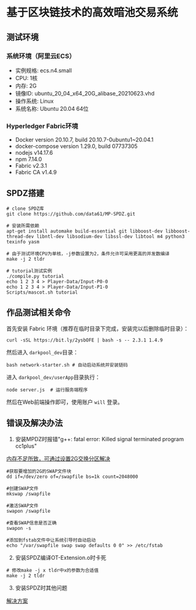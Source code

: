 # 基于区块链技术的高效暗池交易系统

## 测试环境

### 系统环境（阿里云ECS）

+ 实例规格: ecs.n4.small
+ CPU: 1核
+ 内存: 2G
+ 镜像ID: ubuntu_20_04_x64_20G_alibase_20210623.vhd
+ 操作系统: Linux
+ 系统名称: Ubuntu 20.04 64位

### Hyperledger Fabric环境

+ Docker version 20.10.7, build 20.10.7-0ubuntu1~20.04.1
+ docker-compose version 1.29.0, build 07737305
+ nodejs v14.17.6
+ npm 7.14.0
+ Fabric v2.3.1
+ Fabric CA v1.4.9

## SPDZ搭建

```shell
# clone SPDZ库
git clone https://github.com/data61/MP-SPDZ.git

# 安装所需依赖
apt-get install automake build-essential git libboost-dev libboost-thread-dev libntl-dev libsodium-dev libssl-dev libtool m4 python3 texinfo yasm

# 由于测试环境CPU为单核，-j参数设置为2，条件允许可采用更高的并发数编译
make -j 2 tldr 

# tutorial测试实例
./compile.py tutorial
echo 1 2 3 4 > Player-Data/Input-P0-0
echo 1 2 3 4 > Player-Data/Input-P1-0
Scripts/mascot.sh tutorial
```

## 作品测试相关命令

首先安装 Fabric 环境（推荐在临时目录下完成，安装完以后删除临时目录）：

```shell
curl -sSL https://bit.ly/2ysbOFE | bash -s -- 2.3.1 1.4.9
```

然后进入 `darkpool_dev`目录：

```shelld
bash network-starter.sh # 自动启动系统并安装链码
```

进入 `darkpool_dev/userApp`目录执行：

```shell
node server.js  # 运行服务端程序
```

然后在Web前端操作即可，使用账户 `will` 登录。

## 错误及解决办法

1. 安装MPDZ时报错"g++: fatal error: Killed signal terminated program cc1plus"

[内存不足所致，可通过设置2G交换分区解决](https://www.lxx1.com/3886)

```shell
#获取要增加的2G的SWAP文件块
dd if=/dev/zero of=/swapfile bs=1k count=2048000
```

```shell
#创建SWAP文件
mkswap /swapfile
``` 

```shell
#激活SWAP文件
swapon /swapfile   
```

```shell
#查看SWAP信息是否正确
swapon -s  
```

```shell
#添加到fstab文件中让系统引导时自动启动
echo "/var/swapfile swap swap defaults 0 0" >> /etc/fstab
```

2. 安装SPDZ编译OT-Extension.o时卡死

```shell
# 修改make -j x tldr中x的参数为合适值
make -j 2 tldr
```

3. 安装SPDZ时其他问题

[解决方案](https://blog.csdn.net/shengsikandan/article/details/116654618)